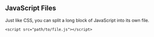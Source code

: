 ## JavaScript Files

Just like CSS, you can split a long block of JavaScript into its own file.

```
<script src="path/to/file.js"></script>
```